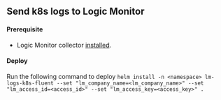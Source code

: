 ## Send k8s logs to Logic Monitor

#### Prerequisite
- Logic Monitor collector [installed](https://www.logicmonitor.com/support/monitoring/containers/kubernetes/adding-your-kubernetes-cluster-into-monitoring). 


#### Deploy
Run the following command to deploy
`helm install -n <namespace> lm-logs-k8s-fluent --set "lm_company_name=<lm_company_name>" --set "lm_access_id=<access_id>" --set "lm_access_key=<access_key>" .`